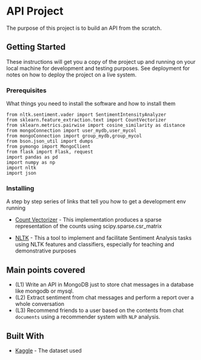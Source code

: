 # API Project

The purpose of this project is to build an API from the scratch.

## Getting Started

These instructions will get you a copy of the project up and running on your local machine for development and testing purposes. See deployment for notes on how to deploy the project on a live system.

### Prerequisites

What things you need to install the software and how to install them

```
from nltk.sentiment.vader import SentimentIntensityAnalyzer
from sklearn.feature_extraction.text import CountVectorizer
from sklearn.metrics.pairwise import cosine_similarity as distance
from mongoConnection import user_mydb,user_mycol
from mongoConnection import group_mydb,group_mycol
from bson.json_util import dumps
from pymongo import MongoClient
from flask import Flask, request
import pandas as pd
import numpy as np
import nltk
import json
```

### Installing

A step by step series of links that tell you how to get a development env running

* [Count Vectorizer](https://scikit-learn.org/stable/modules/generated/sklearn.feature_extraction.text.CountVectorizer.html) - This implementation produces a sparse representation of the counts using scipy.sparse.csr_matrix

* [NLTK](https://www.nltk.org/api/nltk.sentiment.html) - This a tool to implement and facilitate Sentiment Analysis tasks using NLTK features and classifiers, especially for teaching and demonstrative purposes


## Main points covered

- (L1) Write an API in MongoDB just to store chat messages in a database like mongodb or mysql.
- (L2) Extract sentiment from chat messages and perform a report over a whole conversation
- (L3) Recommend friends to a user based on the contents from chat `documents` using a recommender system with `NLP` analysis.

## Built With

* [Kaggle](https://www.kaggle.com/pierremegret/dialogue-lines-of-the-simpsons) - The dataset used